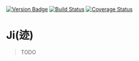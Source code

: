 [![Version Badge](https://jitpack.io/v/jiboard/ji.svg)](https://jitpack.io/#jiboard/ji)
[![Build Status](https://travis-ci.org/jiboard/ji.svg?branch=master)](https://travis-ci.org/jiboard/ji)
[![Coverage Status](https://coveralls.io/repos/github/jiboard/ji/badge.svg?branch=master)](https://coveralls.io/github/jiboard/ji?branch=master)

# Ji(迹)

> TODO